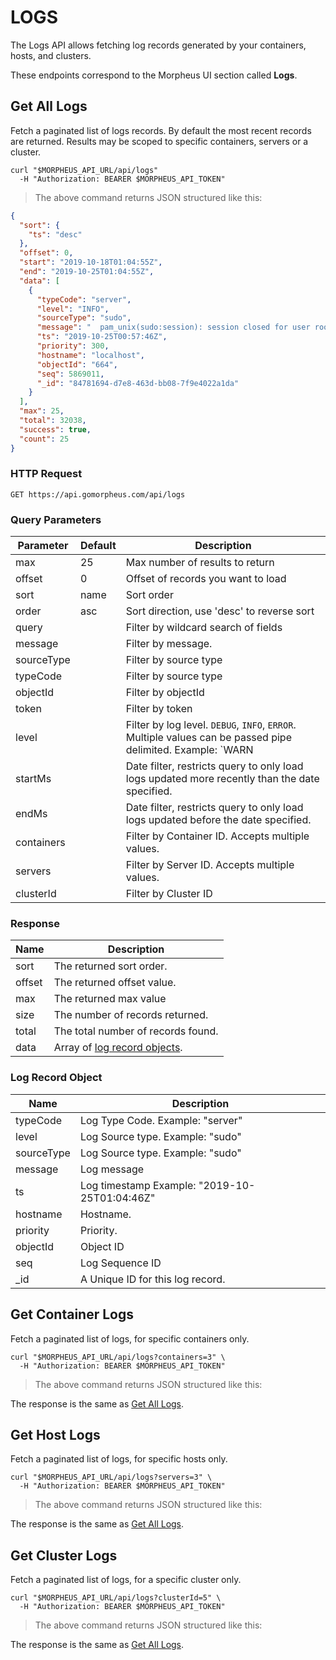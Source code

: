 # LOGS

The Logs API allows fetching log records generated by your containers, hosts, and clusters.

These endpoints correspond to the Morpheus UI section called **Logs**.

## Get All Logs

Fetch a paginated list of logs records. By default the most recent records are returned.  Results may be scoped to specific containers, servers or a cluster.

```shell
curl "$MORPHEUS_API_URL/api/logs"
  -H "Authorization: BEARER $MORPHEUS_API_TOKEN"
```

> The above command returns JSON structured like this:

```json
{
  "sort": {
    "ts": "desc"
  },
  "offset": 0,
  "start": "2019-10-18T01:04:55Z",
  "end": "2019-10-25T01:04:55Z",
  "data": [
    {
      "typeCode": "server",
      "level": "INFO",
      "sourceType": "sudo",
      "message": "  pam_unix(sudo:session): session closed for user root\n",
      "ts": "2019-10-25T00:57:46Z",
      "priority": 300,
      "hostname": "localhost",
      "objectId": "664",
      "seq": 5869011,
      "_id": "84781694-d7e8-463d-bb08-7f9e4022a1da"
    }
  ],
  "max": 25,
  "total": 32038,
  "success": true,
  "count": 25
}

```

### HTTP Request

`GET https://api.gomorpheus.com/api/logs`

### Query Parameters

Parameter | Default | Description
--------- | ------- | -----------
max | 25 | Max number of results to return
offset | 0 | Offset of records you want to load
sort | name | Sort order
order | asc | Sort direction, use 'desc' to reverse sort
query |  | Filter by wildcard search of fields
message |  | Filter by message.
sourceType |  | Filter by source type
typeCode |  | Filter by source type
objectId |  | Filter by objectId
token |  | Filter by token
level |  | Filter by log level. `DEBUG`, `INFO`, `ERROR`. Multiple values can be passed pipe delimited. Example: `WARN|ERROR`
startMs |  | Date filter, restricts query to only load logs updated more recently than the date specified.
endMs |  | Date filter, restricts query to only load logs updated before the date specified.
containers |  | Filter by Container ID. Accepts multiple values.
servers |  | Filter by Server ID. Accepts multiple values.
clusterId |  | Filter by Cluster ID

### Response

Name | Description
--------- | -----------
sort | The returned sort order.
offset | The returned offset value.
max | The returned max value
size | The number of records returned.
total | The total number of records found.
data | Array of [log record objects](#log-record-object).

### Log Record Object

Name | Description
--------- | -----------
typeCode | Log Type Code. Example: "server"
level | Log Source type. Example: "sudo"
sourceType | Log Source type. Example: "sudo"
message | Log message
ts | Log timestamp Example: "2019-10-25T01:04:46Z"
hostname | Hostname.
priority | Priority.
objectId | Object ID
seq | Log Sequence ID
_id | A Unique ID for this log record.

## Get Container Logs

Fetch a paginated list of logs, for specific containers only.

```shell
curl "$MORPHEUS_API_URL/api/logs?containers=3" \
  -H "Authorization: BEARER $MORPHEUS_API_TOKEN"
```

> The above command returns JSON structured like this:

The response is the same as [Get All Logs](#get-all-logs).


## Get Host Logs

Fetch a paginated list of logs, for specific hosts only.

```shell
curl "$MORPHEUS_API_URL/api/logs?servers=3" \
  -H "Authorization: BEARER $MORPHEUS_API_TOKEN"
```

> The above command returns JSON structured like this:

The response is the same as [Get All Logs](#get-all-logs).


## Get Cluster Logs

Fetch a paginated list of logs, for a specific cluster only.

```shell
curl "$MORPHEUS_API_URL/api/logs?clusterId=5" \
  -H "Authorization: BEARER $MORPHEUS_API_TOKEN"
```

> The above command returns JSON structured like this:

The response is the same as [Get All Logs](#get-all-logs).

